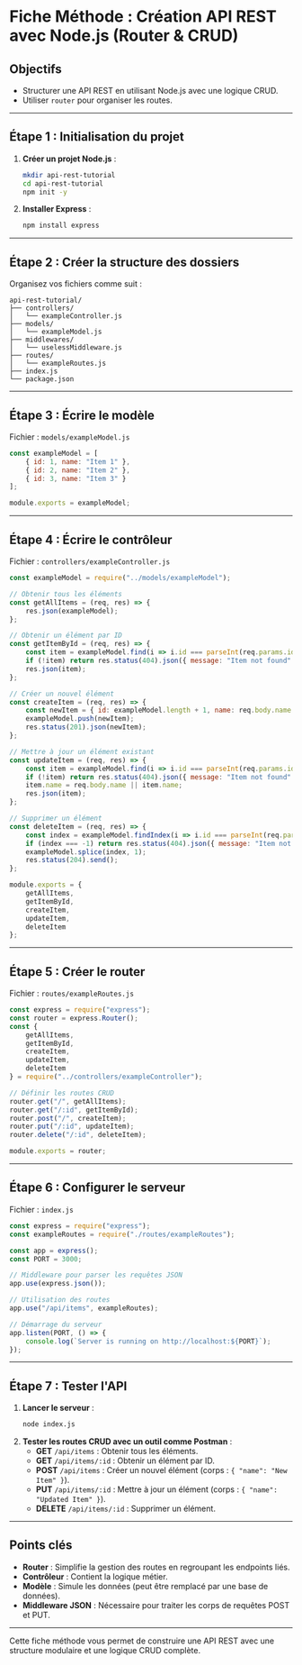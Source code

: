 
# Fiche Méthode : Création API REST avec Node.js (Router & CRUD)

## Objectifs
- Structurer une API REST en utilisant Node.js avec une logique CRUD.
- Utiliser `router` pour organiser les routes.

---

## Étape 1 : Initialisation du projet
1. **Créer un projet Node.js** :
   ```bash
   mkdir api-rest-tutorial
   cd api-rest-tutorial
   npm init -y
   ```
2. **Installer Express** :
   ```bash
   npm install express
   ```

---

## Étape 2 : Créer la structure des dossiers
Organisez vos fichiers comme suit :

```
api-rest-tutorial/
├── controllers/
│   └── exampleController.js
├── models/
│   └── exampleModel.js
├── middlewares/
│   └── uselessMiddleware.js
├── routes/
│   └── exampleRoutes.js
├── index.js
└── package.json
```

---

## Étape 3 : Écrire le modèle
Fichier : `models/exampleModel.js`
```javascript
const exampleModel = [
    { id: 1, name: "Item 1" },
    { id: 2, name: "Item 2" },
    { id: 3, name: "Item 3" }
];

module.exports = exampleModel;
```

---

## Étape 4 : Écrire le contrôleur
Fichier : `controllers/exampleController.js`
```javascript
const exampleModel = require("../models/exampleModel");

// Obtenir tous les éléments
const getAllItems = (req, res) => {
    res.json(exampleModel);
};

// Obtenir un élément par ID
const getItemById = (req, res) => {
    const item = exampleModel.find(i => i.id === parseInt(req.params.id));
    if (!item) return res.status(404).json({ message: "Item not found" });
    res.json(item);
};

// Créer un nouvel élément
const createItem = (req, res) => {
    const newItem = { id: exampleModel.length + 1, name: req.body.name };
    exampleModel.push(newItem);
    res.status(201).json(newItem);
};

// Mettre à jour un élément existant
const updateItem = (req, res) => {
    const item = exampleModel.find(i => i.id === parseInt(req.params.id));
    if (!item) return res.status(404).json({ message: "Item not found" });
    item.name = req.body.name || item.name;
    res.json(item);
};

// Supprimer un élément
const deleteItem = (req, res) => {
    const index = exampleModel.findIndex(i => i.id === parseInt(req.params.id));
    if (index === -1) return res.status(404).json({ message: "Item not found" });
    exampleModel.splice(index, 1);
    res.status(204).send();
};

module.exports = {
    getAllItems,
    getItemById,
    createItem,
    updateItem,
    deleteItem
};
```

---

## Étape 5 : Créer le router
Fichier : `routes/exampleRoutes.js`
```javascript
const express = require("express");
const router = express.Router();
const {
    getAllItems,
    getItemById,
    createItem,
    updateItem,
    deleteItem
} = require("../controllers/exampleController");

// Définir les routes CRUD
router.get("/", getAllItems);
router.get("/:id", getItemById);
router.post("/", createItem);
router.put("/:id", updateItem);
router.delete("/:id", deleteItem);

module.exports = router;
```

---

## Étape 6 : Configurer le serveur
Fichier : `index.js`
```javascript
const express = require("express");
const exampleRoutes = require("./routes/exampleRoutes");

const app = express();
const PORT = 3000;

// Middleware pour parser les requêtes JSON
app.use(express.json());

// Utilisation des routes
app.use("/api/items", exampleRoutes);

// Démarrage du serveur
app.listen(PORT, () => {
    console.log(`Server is running on http://localhost:${PORT}`);
});
```

---

## Étape 7 : Tester l'API
1. **Lancer le serveur** :
   ```bash
   node index.js
   ```
2. **Tester les routes CRUD avec un outil comme Postman** :
   - **GET** `/api/items` : Obtenir tous les éléments.
   - **GET** `/api/items/:id` : Obtenir un élément par ID.
   - **POST** `/api/items` : Créer un nouvel élément (corps : `{ "name": "New Item" }`).
   - **PUT** `/api/items/:id` : Mettre à jour un élément (corps : `{ "name": "Updated Item" }`).
   - **DELETE** `/api/items/:id` : Supprimer un élément.

---

## Points clés
- **Router** : Simplifie la gestion des routes en regroupant les endpoints liés.
- **Contrôleur** : Contient la logique métier.
- **Modèle** : Simule les données (peut être remplacé par une base de données).
- **Middleware JSON** : Nécessaire pour traiter les corps de requêtes POST et PUT.

---

Cette fiche méthode vous permet de construire une API REST avec une structure modulaire et une logique CRUD complète.